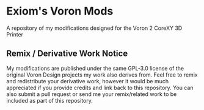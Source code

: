 # Exiom's Voron Mods
A repository of my modifications designed for the Voron 2 CoreXY 3D Printer

## Remix / Derivative Work Notice
My modifications are published under the same GPL-3.0 license of the original Voron Design projects my work also derives from.
Feel free to remix and redistribute your derivative work, however it would be much appreciated if you provide credits and link back to this repository.
You can also submit a pull request or send me your remix/related work to be included as part of this repository.